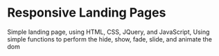 # Responsive Landing Pages

Simple landing page, using HTML, CSS, JQuery, and JavaScript, Using simple functions to perform the hide, show, fade, slide, and animate the dom
